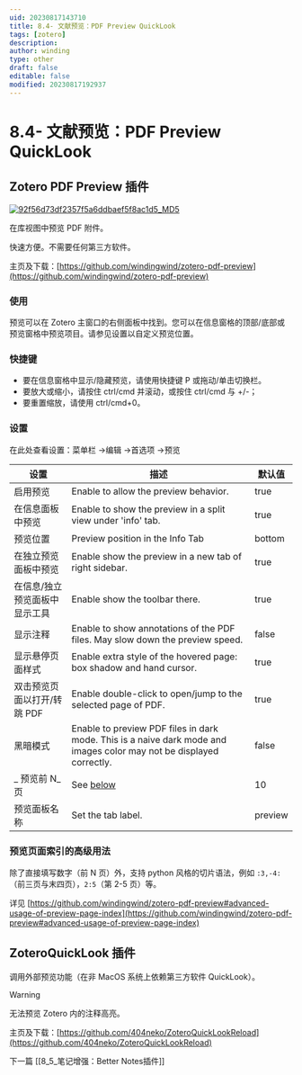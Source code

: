 ```yaml
---
uid: 20230817143710
title: 8.4- 文献预览：PDF Preview QuickLook
tags: [zotero]
description: 
author: winding
type: other
draft: false
editable: false
modified: 20230817192937
---
```


# 8.4- 文献预览：PDF Preview QuickLook

## Zotero PDF Preview 插件

[![92f56d73df2357f5a6ddbaef5f8ac1d5_MD5](https://cdn.pkmer.cn/images/202308171546663.gif!pkmer)](https://github.com/windingwind/zotero-pdf-preview/blob/master/image/README/teaser.gif)

在库视图中预览 PDF 附件。

快速方便。不需要任何第三方软件。

主页及下载：[https://github.com/windingwind/zotero-pdf-preview](https://github.com/windingwind/zotero-pdf-preview)

### 使用

预览可以在 Zotero 主窗口的右侧面板中找到。您可以在信息窗格的顶部/底部或预览窗格中预览项目。请参见设置以自定义预览位置。

### 快捷键

- 要在信息窗格中显示/隐藏预览，请使用快捷键 P 或拖动/单击切换栏。
- 要放大或缩小，请按住 ctrl/cmd 并滚动，或按住 ctrl/cmd 与 +/-；
- 要重置缩放，请使用 ctrl/cmd+0。

### 设置

在此处查看设置：菜单栏 ->编辑 ->首选项 ->预览

| **设置** | **描述** | **默认值** |
| --- | --- | --- |
| 启用预览 | Enable to allow the preview behavior. | true |
| 在信息面板中预览 | Enable to show the preview in a split view under 'info' tab. | true |
| 预览位置 | Preview position in the Info Tab | bottom |
| 在独立预览面板中预览 | Enable show the preview in a new tab of right sidebar. | true |
| 在信息/独立预览面板中显示工具 | Enable show the toolbar there. | true |
| 显示注释 | Enable to show annotations of the PDF files. May slow down the preview speed. | false |
| 显示悬停页面样式 | Enable extra style of the hovered page: box shadow and hand cursor. | true |
| 双击预览页面以打开/转跳 PDF | Enable double-click to open/jump to the selected page of PDF. | true |
| 黑暗模式 | Enable to preview PDF files in dark mode. This is a naive dark mode and images color may not be displayed correctly. | false |
| \_ 预览前 N\_ 页 | See [below](https://github.com/windingwind/zotero-pdf-preview#advanced-usage-of-preview-page-index) | 10 |
| 预览面板名称 | Set the tab label. | preview |

### 预览页面索引的高级用法

除了直接填写数字（前 N 页）外，支持 python 风格的切片语法，例如 `:3,-4:`（前三页与末四页），`2:5`（第 2-5 页）等。

详见 [https://github.com/windingwind/zotero-pdf-preview#advanced-usage-of-preview-page-index](https://github.com/windingwind/zotero-pdf-preview#advanced-usage-of-preview-page-index)

## ZoteroQuickLook 插件

调用外部预览功能（在非 MacOS 系统上依赖第三方软件 QuickLook）。

> [!warning]
> 无法预览 Zotero 内的注释高亮。

 主页及下载：[https://github.com/404neko/ZoteroQuickLookReload](https://github.com/404neko/ZoteroQuickLookReload)

下一篇 [[8_5_笔记增强：Better Notes插件]]